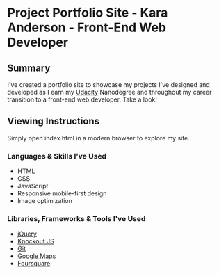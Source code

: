 # Project Portfolio Site - Kara Anderson - Front-End Web Developer

## Summary

I've created a portfolio site to showcase my projects I've designed and developed as I earn my [Udacity](http://www.udacity.com) Nanodegree and throughout my career transition to a front-end web developer. Take a look!

## Viewing Instructions

Simply open index.html in a modern browser to explore my site.

### Languages & Skills I've Used

* HTML
* CSS
* JavaScript
* Responsive mobile-first design
* Image optimization

### Libraries, Frameworks & Tools I've Used

* [jQuery](http://jquery.com)
* [Knockout JS](http://knockoutjs.com)
* [Git](https://git-scm.com)
* [Google Maps](https://developers.google.com/maps)
* [Foursquare](https://developer.foursquare.com)
